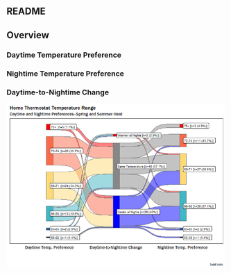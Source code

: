 ## README


## Overview


### Daytime Temperature Preference

### Nightime Temperature Preference

### Daytime-to-Nightime Change


![](home_temp_analysis_files/figure-markdown_github/unnamed-chunk-2-1.png)


